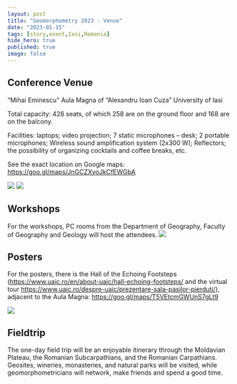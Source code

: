 ```yaml
---
layout: post
title: "Geomorphometry 2023 - Venue"
date: "2023-01-15"
tags: [story,event,Iasi,Romania]
hide_hero: true
published: true
image: false
---
```



## Conference Venue

“Mihai Eminescu” Aula Magna of “Alexandru Ioan Cuza” University of Iasi

Total capacity: 426 seats, of which 258 are on the ground floor and 168 are on the balcony.

Facilities: laptops; video projection; 7 static microphones – desk; 2 portable microphones; Wireless sound amplification system (2x300 W); Reflectors; the possibility of organizing cocktails and coffee breaks, etc.

See the exact location on Google maps: https://goo.gl/maps/JnGCZXyoJkCfEWGbA

![]({{site.baseurl}}/uploads/img/meet2023/aaula.jpg) ![]({{site.baseurl}}/uploads/img/meet2023/aula.png)  


## Workshops

For the workshops, PC rooms from the Department of Geography, Faculty of Geography and Geology will host the attendees.
![]({{site.baseurl}}/uploads/img/meet2023/rooms.png)

## Posters

For the posters, there is the Hall of the Echoing Footsteps (https://www.uaic.ro/en/about-uaic/hall-echoing-footsteps/ and the virtual tour https://www.uaic.ro/despre-uaic/prezentare-sala-pasilor-pierduti/), adjacent to the Aula Magna: https://goo.gl/maps/T5VEtcmGWUnS7gLt9

![]({{site.baseurl}}/uploads/img/meet2023/posters.png)


## Fieldtrip

The one-day field trip will be an enjoyable itinerary through the Moldavian Plateau, the Romanian Subcarpathians, and the Romanian Carpathians. Geosites, wineries, monasteries, and natural parks will be visited, while geomorphometricians will network, make friends and spend a good time.
